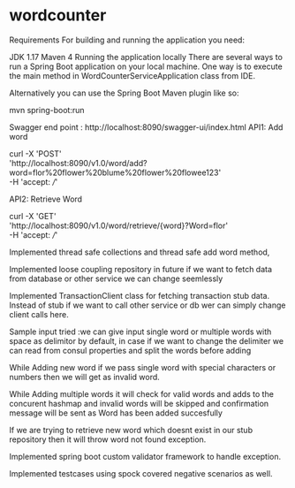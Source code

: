 # wordcounter

Requirements
For building and running the application you need:

JDK 1.17
Maven 4
Running the application locally
There are several ways to run a Spring Boot application on your local machine. 
One way is to execute the main method in WordCounterServiceApplication class from IDE.

Alternatively you can use the Spring Boot Maven plugin like so:

mvn spring-boot:run

Swagger end point : http://localhost:8090/swagger-ui/index.html
  API1:  Add word  
 
 curl -X 'POST' \
  'http://localhost:8090/v1.0/word/add?word=flor%20flower%20blume%20flower%20flowee123' \
  -H 'accept: */*'
  
 API2: Retrieve Word 
 
 curl -X 'GET' \
  'http://localhost:8090/v1.0/word/retrieve/{word}?Word=flor' \
  -H 'accept: */*'
  
 Implemented thread safe collections and thread safe add word method, 
 
 Implemented loose coupling repository  in future if we want to fetch data from database or other service we can change seemlessly 
 
 Implemented TransactionClient class for fetching transaction stub data. Instead of stub if we want to call other service or db wer can simply change client calls here.
 
 Sample input tried :we can give input single word or multiple words with space as delimitor by default, in case if we want to change the delimiter we can read from consul properties and split the words before adding
 
 While Adding new word if we pass single word with special characters or numbers then we will get as invalid word.
 
 While Adding multiple words it will check for valid words and adds to the concurent hashmap and invalid words will be skipped and confirmation message will be sent as Word has been added succesfully
 
 If we are trying to retrieve new word which doesnt exist in our stub repository then it will throw word not found exception.
 
 Implemented spring boot custom validator framework to handle exception.
 
 Implemented testcases using spock covered negative scenarios as well.
  
